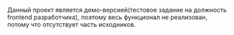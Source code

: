 Данный проект является демо-версией(тестовое задание на должность frontend разработчика), поэтому весь функционал не реализован, потому что отсутствует часть исходников.